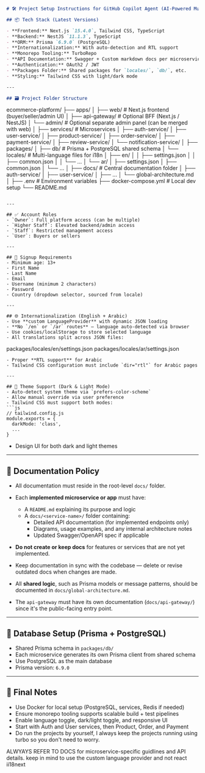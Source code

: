 ```markdown
# 🛠️ Project Setup Instructions for GitHub Copilot Agent (AI-Powered Multi-Vendor eCommerce)

## 📦 Tech Stack (Latest Versions)

- **Frontend:** Next.js `15.4.0`, Tailwind CSS, TypeScript
- **Backend:** NestJS `11.1.3`, TypeScript
- **ORM:** Prisma `6.9.0` (PostgreSQL)
- **Internationalization:** With auto-detection and RTL support
- **Monorepo Tooling:** TurboRepo
- **API Documentation:** Swagger + Custom markdown docs per microservice
- **Authentication:** OAuth2 / JWT
- **Packages Folder:** Shared packages for `locales/`, `db/`, etc.
- **Styling:** Tailwind CSS with light/dark mode

---

## 🗃️ Project Folder Structure
```

ecommerce-platform/
├── apps/
│ ├── web/ # Next.js frontend (buyer/seller/admin UI)
│ ├── api-gateway/ # Optional BFF (Next.js / NestJS)
│ └── admin/ # Optional separate admin panel (can be merged with web)
│
├── services/ # Microservices
│ ├── auth-service/
│ ├── user-service/
│ ├── product-service/
│ ├── order-service/
│ ├── payment-service/
│ ├── review-service/
│ └── notification-service/
│
├── packages/
│ ├── db/ # Prisma + PostgreSQL shared schema
│ └── locales/ # Multi-language files for i18n
│ ├── en/
│ │ ├── settings.json
│ │ ├── common.json
│ │ └── ...
│ └── ar/
│ ├── settings.json
│ ├── common.json
│ └── ...
│
├── docs/ # Central documentation folder
│ ├── auth-service/
│ ├── user-service/
│ ├── ...
│ └── global-architecture.md
│
├── .env # Environment variables
├── docker-compose.yml # Local dev setup
└── README.md

```

---

## ✅ Account Roles
- `Owner`: Full platform access (can be multiple)
- `Higher Staff`: Elevated backend/admin access
- `Staff`: Restricted management access
- `User`: Buyers or sellers

---

## 📝 Signup Requirements
- Minimum age: 13+
- First Name
- Last Name
- Email
- Username (minimum 2 characters)
- Password
- Country (dropdown selector, sourced from locale)

---

## 🌐 Internationalization (English + Arabic)
- Use **custom LanguageProvider** with dynamic JSON loading
- **No `/en` or `/ar` routes** — language auto-detected via browser
- Use cookies/localStorage to store selected language
- All translations split across JSON files:
```

packages/locales/en/settings.json
packages/locales/ar/settings.json

````
- Proper **RTL support** for Arabic
- Tailwind CSS configuration must include `dir="rtl"` for Arabic pages

---

## 🎨 Theme Support (Dark & Light Mode)
- Auto-detect system theme via `prefers-color-scheme`
- Allow manual override via user preference
- Tailwind CSS must support both modes:
```js
// tailwind.config.js
module.exports = {
  darkMode: 'class',
  ...
}
````

- Design UI for both dark and light themes

---

## 📄 Documentation Policy

- All documentation must reside in the root-level `docs/` folder.

- Each **implemented microservice or app** must have:

  - A `README.md` explaining its purpose and logic
  - A `docs/<service-name>/` folder containing:
    - Detailed API documentation (for implemented endpoints only)
    - Diagrams, usage examples, and any internal architecture notes
    - Updated Swagger/OpenAPI spec if applicable

- **Do not create or keep docs** for features or services that are not yet implemented.

- Keep documentation in sync with the codebase — delete or revise outdated docs when changes are made.

- All **shared logic**, such as Prisma models or message patterns, should be documented in `docs/global-architecture.md`.

- The `api-gateway` must have its own documentation (`docs/api-gateway/`) since it's the public-facing entry point.

---

## 🧩 Database Setup (Prisma + PostgreSQL)

- Shared Prisma schema in `packages/db/`
- Each microservice generates its own Prisma client from shared schema
- Use PostgreSQL as the main database
- Prisma version: `6.9.0`

---

## 🚀 Final Notes

- Use Docker for local setup (PostgreSQL, services, Redis if needed)
- Ensure monorepo tooling supports scalable build + test pipelines
- Enable language toggle, dark/light toggle, and responsive UI
- Start with Auth and User services, then Product, Order, and Payment
- Do run the projects by yourself, I always keep the projects running using turbo so you don't need to worry.

ALWYAYS REFER TO DOCS for microservice-specific guidlines and API details.
keep in mind to use the custom language provider and not react ii18next
